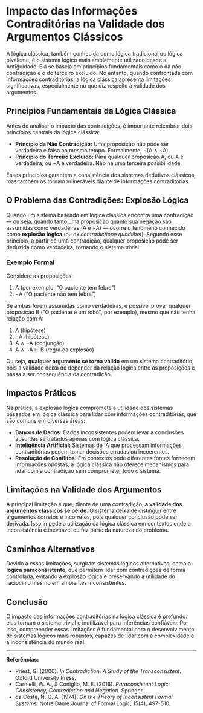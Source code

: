 
# Impacto das Informações Contraditórias na Validade dos Argumentos Clássicos

A lógica clássica, também conhecida como lógica tradicional ou lógica bivalente, é o sistema lógico mais amplamente utilizado desde a Antiguidade. Ela se baseia em princípios fundamentais como o da não contradição e o do terceiro excluído. No entanto, quando confrontada com informações contraditórias, a lógica clássica apresenta limitações significativas, especialmente no que diz respeito à validade dos argumentos.

## Princípios Fundamentais da Lógica Clássica

Antes de analisar o impacto das contradições, é importante relembrar dois princípios centrais da lógica clássica:

- **Princípio da Não Contradição:** Uma proposição não pode ser verdadeira e falsa ao mesmo tempo. Formalmente, ¬(A ∧ ¬A).
- **Princípio do Terceiro Excluído:** Para qualquer proposição A, ou A é verdadeira, ou ¬A é verdadeira. Não há uma terceira possibilidade.

Esses princípios garantem a consistência dos sistemas dedutivos clássicos, mas também os tornam vulneráveis diante de informações contraditórias.

## O Problema das Contradições: Explosão Lógica

Quando um sistema baseado em lógica clássica encontra uma contradição — ou seja, quando tanto uma proposição quanto sua negação são assumidas como verdadeiras (A e ¬A) — ocorre o fenômeno conhecido como **explosão lógica** (ou *ex contradictione quodlibet*). Segundo esse princípio, a partir de uma contradição, qualquer proposição pode ser deduzida como verdadeira, tornando o sistema trivial.

### Exemplo Formal

Considere as proposições:

1. A (por exemplo, "O paciente tem febre")
2. ¬A ("O paciente não tem febre")

Se ambas forem assumidas como verdadeiras, é possível provar qualquer proposição B ("O paciente é um robô", por exemplo), mesmo que não tenha relação com A:

1. A (hipótese)
2. ¬A (hipótese)
3. A ∧ ¬A (conjunção)
4. A ∧ ¬A ⊢ B (regra da explosão)

Ou seja, **qualquer argumento se torna válido** em um sistema contraditório, pois a validade deixa de depender da relação lógica entre as proposições e passa a ser consequência da contradição.

## Impactos Práticos

Na prática, a explosão lógica compromete a utilidade dos sistemas baseados em lógica clássica para lidar com informações contraditórias, que são comuns em diversas áreas:

- **Bancos de Dados:** Dados inconsistentes podem levar a conclusões absurdas se tratados apenas com lógica clássica.
- **Inteligência Artificial:** Sistemas de IA que processam informações contraditórias podem tomar decisões erradas ou incoerentes.
- **Resolução de Conflitos:** Em contextos onde diferentes fontes fornecem informações opostas, a lógica clássica não oferece mecanismos para lidar com a contradição sem comprometer todo o sistema.

## Limitações na Validade dos Argumentos

A principal limitação é que, diante de uma contradição, **a validade dos argumentos clássicos se perde**. O sistema deixa de distinguir entre argumentos corretos e incorretos, pois qualquer conclusão pode ser derivada. Isso impede a utilização da lógica clássica em contextos onde a inconsistência é inevitável ou faz parte da natureza do problema.

## Caminhos Alternativos

Devido a essas limitações, surgiram sistemas lógicos alternativos, como a **lógica paraconsistente**, que permitem lidar com contradições de forma controlada, evitando a explosão lógica e preservando a utilidade do raciocínio mesmo em ambientes inconsistentes.

## Conclusão

O impacto das informações contraditórias na lógica clássica é profundo: elas tornam o sistema trivial e inutilizável para inferências confiáveis. Por isso, compreender essas limitações é fundamental para o desenvolvimento de sistemas lógicos mais robustos, capazes de lidar com a complexidade e a inconsistência do mundo real.

---

**Referências:**

- Priest, G. (2006). *In Contradiction: A Study of the Transconsistent*. Oxford University Press.
- Carnielli, W. A., & Coniglio, M. E. (2016). *Paraconsistent Logic: Consistency, Contradiction and Negation*. Springer.
- da Costa, N. C. A. (1974). *On the Theory of Inconsistent Formal Systems*. Notre Dame Journal of Formal Logic, 15(4), 497-510.
```
